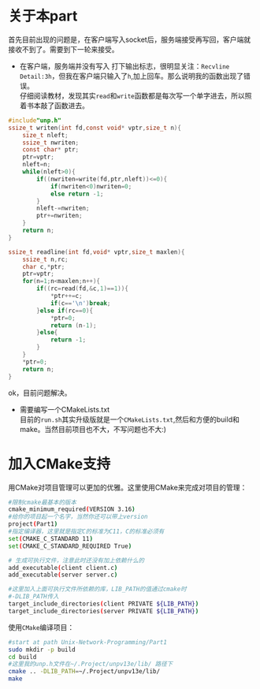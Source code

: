 # 关于本part
首先目前出现的问题是，在客户端写入socket后，服务端接受再写回，客户端就接收不到了。需要到下一轮来接受。  
- 在客户端，服务端并没有写入
打下输出标志，很明显关注：`Recvline Detail:3h`，但我在客户端只输入了`h`,加上回车。那么说明我的函数出现了错误。  
仔细阅读教材，发现其实`read`和`write`函数都是每次写一个单字进去，所以照着书本敲了函数进去。
```c
#include"unp.h"
ssize_t writen(int fd,const void* vptr,size_t n){
    size_t nleft;
    ssize_t nwriten;
    const char* ptr;
    ptr=vptr;
    nleft=n;
    while(nleft>0){
        if((nwriten=write(fd,ptr,nleft))<=0){
            if(nwriten<0)nwriten=0;
            else return -1;
        }
        nleft-=nwriten;
        ptr+=nwriten;
    }
    return n;
}

ssize_t readline(int fd,void* vptr,size_t maxlen){
    ssize_t n,rc;
    char c,*ptr;
    ptr=vptr;
    for(n=1;n<maxlen;n++){
        if((rc=read(fd,&c,1)==1)){
            *ptr++=c;
            if(c=='\n')break;
        }else if(rc==0){
            *ptr=0;
            return (n-1);
        }else{
            return -1;
        }
    }
    *ptr=0;
    return n;
}
```

ok，目前问题解决。

- 需要编写一个CMakeLists.txt  
目前的`run.sh`其实升级版就是一个`CMakeLists.txt`,然后和方便的build和make。当然目前项目也不大，不写问题也不大:)

# 加入CMake支持
用CMake对项目管理可以更加的优雅。这里使用CMake来完成对项目的管理：
```sh
#限制cmake最基本的版本
cmake_minimum_required(VERSION 3.16)
#给你的项目起一个名字，当然你还可以带上version
project(Part1)
#指定编译器，这里就是指定C的标准为C11，C的标准必须有
set(CMAKE_C_STANDARD 11)
set(CMAKE_C_STANDARD_REQUIRED True)

# 生成可执行文件，注意此时还没有加上依赖什么的
add_executable(client client.c)
add_executable(server server.c)

#这里加入上面可执行文件所依赖的库，LIB_PATH的值通过cmake时
#-DLIB_PATH传入
target_include_directories(client PRIVATE ${LIB_PATH})
target_include_directories(server PRIVATE ${LIB_PATH})
```
使用`CMake`编译项目：
```sh
#start at path Unix-Network-Programming/Part1
sudo mkdir -p build
cd build
#这里我的unp.h文件在~/.Project/unpv13e/lib/ 路径下
cmake .. -DLIB_PATH=~/.Project/unpv13e/lib/
make
```